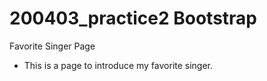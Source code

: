 # 200403_practice2 Bootstrap
Favorite Singer Page 
- This is a page to introduce my favorite singer.
